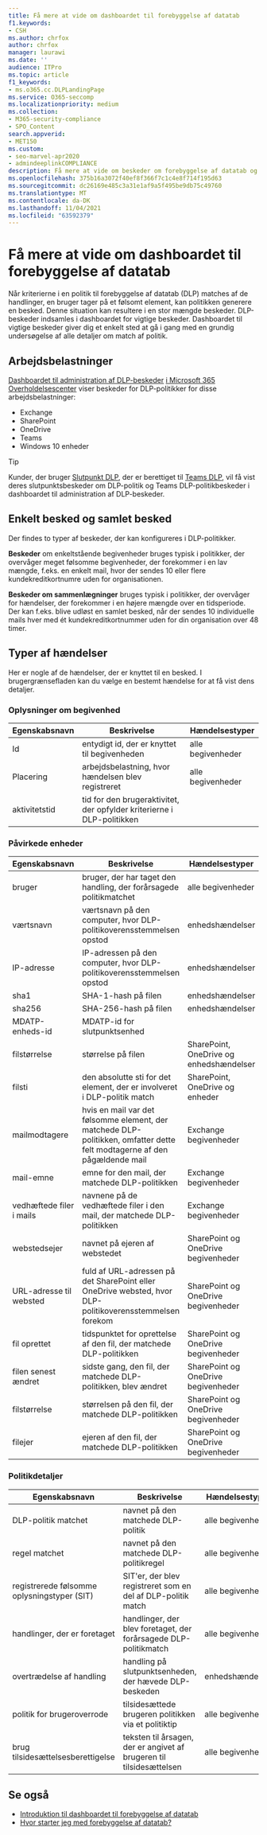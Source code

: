 ```yaml
---
title: Få mere at vide om dashboardet til forebyggelse af datatab
f1.keywords:
- CSH
ms.author: chrfox
author: chrfox
manager: laurawi
ms.date: ''
audience: ITPro
ms.topic: article
f1_keywords:
- ms.o365.cc.DLPLandingPage
ms.service: O365-seccomp
ms.localizationpriority: medium
ms.collection:
- M365-security-compliance
- SPO_Content
search.appverid:
- MET150
ms.custom:
- seo-marvel-apr2020
- admindeeplinkCOMPLIANCE
description: Få mere at vide om beskeder om forebyggelse af datatab og dashboardet for påmindelser.
ms.openlocfilehash: 375b16a3072f40ef8f366f7c1c4e8f714f195d63
ms.sourcegitcommit: dc26169e485c3a31e1af9a5f495be9db75c49760
ms.translationtype: MT
ms.contentlocale: da-DK
ms.lasthandoff: 11/04/2021
ms.locfileid: "63592379"
---
```

# <a name="learn-about-the-data-loss-prevention-alerts-dashboard"></a>Få mere at vide om dashboardet til forebyggelse af datatab

Når kriterierne i en politik til forebyggelse af datatab (DLP) matches af de handlinger, en bruger tager på et følsomt element, kan politikken generere en besked. Denne situation kan resultere i en stor mængde beskeder. DLP-beskeder indsamles i dashboardet for vigtige beskeder. Dashboardet til vigtige beskeder giver dig et enkelt sted at gå i gang med en grundig undersøgelse af alle detaljer om match af politik.  

<!-- [Microsoft 365 compliance center](https://compliance.microsoft.com/)-->

## <a name="workloads"></a>Arbejdsbelastninger

[Dashboardet til administration af DLP-beskeder](https://compliance.microsoft.com/datalossprevention?viewid=dlpalerts) <a href="https://go.microsoft.com/fwlink/p/?linkid=2077149" target="_blank">i Microsoft 365 Overholdelsescenter</a> viser beskeder for DLP-politikker for disse arbejdsbelastninger:

- Exchange
- SharePoint
- OneDrive
- Teams
- Windows 10 enheder 

> [!TIP]
> Kunder, der bruger [Slutpunkt DLP](endpoint-dlp-learn-about.md), der er berettiget til [Teams DLP](dlp-microsoft-teams.md), vil få vist deres slutpunktsbeskeder om DLP-politik og Teams DLP-politikbeskeder i dashboardet til administration af DLP-beskeder.

## <a name="single-alert-and-aggregate-alert"></a>Enkelt besked og samlet besked

Der findes to typer af beskeder, der kan konfigureres i DLP-politikker.

**Beskeder** om enkeltstående begivenheder bruges typisk i politikker, der overvåger meget følsomme begivenheder, der forekommer i en lav mængde, f.eks. en enkelt mail, hvor der sendes 10 eller flere kundekreditkortnumre uden for organisationen.

**Beskeder om sammenlægninger** bruges typisk i politikker, der overvåger for hændelser, der forekommer i en højere mængde over en tidsperiode. Der kan f.eks. blive udløst en samlet besked, når der sendes 10 individuelle mails hver med ét kundekreditkortnummer uden for din organisation over 48 timer.

## <a name="types-of-events"></a>Typer af hændelser

Her er nogle af de hændelser, der er knyttet til en besked. I brugergrænsefladen kan du vælge en bestemt hændelse for at få vist dens detaljer. 

### <a name="event-details"></a>Oplysninger om begivenhed

|Egenskabsnavn  |Beskrivelse  |Hændelsestyper  |
|---------|---------|---------|
|Id |entydigt id, der er knyttet til begivenheden |alle begivenheder |
|Placering |arbejdsbelastning, hvor hændelsen blev registreret|alle begivenheder |
|aktivitetstid     |tid for den brugeraktivitet, der opfylder kriterierne i DLP-politikken |

### <a name="affected-entities"></a>Påvirkede enheder

|Egenskabsnavn |Beskrivelse| Hændelsestyper|
|---------|---------|---------|
|bruger | bruger, der har taget den handling, der forårsagede politikmatchet | alle begivenheder|
|værtsnavn | værtsnavn på den computer, hvor DLP-politikoverensstemmelsen opstod | enhedshændelser|
|IP-adresse | IP-adressen på den computer, hvor DLP-politikoverensstemmelsen opstod | enhedshændelser|
|sha1 |SHA-1-hash på filen | enhedshændelser|
|sha256 | SHA-256-hash på filen | enhedshændelser|
|MDATP-enheds-id | MDATP-id for slutpunktsenhed|
|filstørrelse | størrelse på filen| SharePoint, OneDrive og enhedshændelser|
|filsti | den absolutte sti for det element, der er involveret i DLP-politik match | SharePoint, OneDrive og enheder|
|mailmodtagere |hvis en mail var det følsomme element, der matchede DLP-politikken, omfatter dette felt modtagerne af den pågældende mail| Exchange begivenheder|
|mail-emne |emne for den mail, der matchede DLP-politikken |Exchange begivenheder|
|vedhæftede filer i mails | navnene på de vedhæftede filer i den mail, der matchede DLP-politikken| Exchange begivenheder|
|webstedsejer |navnet på ejeren af webstedet| SharePoint og OneDrive begivenheder|
|URL-adresse til websted |fuld af URL-adressen på det SharePoint eller OneDrive websted, hvor DLP-politikoverensstemmelsen forekom |SharePoint og OneDrive begivenheder|
|fil oprettet |tidspunktet for oprettelse af den fil, der matchede DLP-politikken |SharePoint og OneDrive begivenheder|
|filen senest ændret | sidste gang, den fil, der matchede DLP-politikken, blev ændret | SharePoint og OneDrive begivenheder|
|filstørrelse | størrelsen på den fil, der matchede DLP-politikken |SharePoint og OneDrive begivenheder|
|filejer |ejeren af den fil, der matchede DLP-politikken |SharePoint og OneDrive begivenheder|  

### <a name="policy-details"></a>Politikdetaljer

|Egenskabsnavn |Beskrivelse |Hændelsestyper |
|---------|---------|---------|
|DLP-politik matchet |navnet på den matchede DLP-politik |alle begivenheder|
|regel matchet |navnet på den matchede DLP-politikregel |alle begivenheder|
|registrerede følsomme oplysningstyper (SIT)|SIT'er, der blev registreret som en del af DLP-politik match |alle begivenheder|
|handlinger, der er foretaget |handlinger, der blev foretaget, der forårsagede DLP-politikmatch| alle begivenheder|
|overtrædelse af handling | handling på slutpunktsenheden, der hævede DLP-beskeden| enhedshændelser | 
|politik for brugeroverrode |tilsidesættede brugeren politikken via et politiktip | alle begivenheder|
|brug tilsidesættelsesberettigelse |teksten til årsagen, der er angivet af brugeren til tilsidesættelsen | alle begivenheder|   

## <a name="see-also"></a>Se også

- [Introduktion til dashboardet til forebyggelse af datatab](dlp-alerts-dashboard-get-started.md)
- [Hvor starter jeg med forebyggelse af datatab?](create-test-tune-dlp-policy.md#where-to-start-with-data-loss-prevention)
